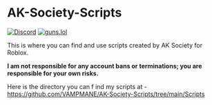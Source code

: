 # AK-Society-Scripts

[![Discord](https://img.shields.io/badge/Discord-Join%20our%20Server-7289DA?logo=discord&logoColor=white)](https://discord.gg/xqu8w935nZ)
[![guns.lol](https://img.shields.io/badge/guns.lol-AK47Bullets-FF0000?logo=gun&logoColor=white)](https://guns.lol/ak47bullets)

This is where you can find and use scripts created by AK Society for Roblox.

**I am not responsible for any account bans or terminations; you are responsible for your own risks.**

Here is the directory you can f ind my scripts at - https://github.com/VAMPMANE/AK-Society-Scripts/tree/main/Scripts
